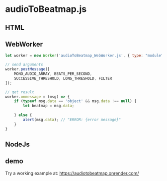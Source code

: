 # audioToBeatmap.js

## HTML

## WebWorker
```javascript
let worker = new Worker('audioToBeatmap_WebWorker.js', { type: "module" });

// send arguments
worker.postMessage([
    MONO_AUDIO_ARRAY, BEATS_PER_SECOND,
    SUCCESSIVE_THRESHOLD, LONG_THRESHOLD, FILTER
]);

// get result
worker.onmessage = (msg) => {
    if (typeof msg.data == 'object' && msg.data !== null) {
        let beatmap = msg.data;
    
    } else {
        alert(msg.data); // "ERROR: {error message}"
    }
}
```

## NodeJs

## demo
Try a working example at: <https://audiotobeatmap.onrender.com/>